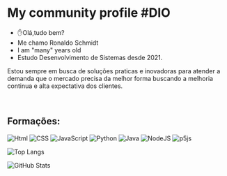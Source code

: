 # My community profile #DIO 
* ✋Olá,tudo bem? 
* Me chamo Ronaldo Schmidt
* I am "many" years old
* Estudo Desenvolvimento de Sistemas desde 2021.
<p>Estou sempre em busca de soluções praticas e inovadoras para atender a demanda que o mercado precisa da melhor forma buscando a melhoria continua e alta expectativa dos clientes.</p>
</br>

## Formações:
![Html](https://img.shields.io/badge/Html-blue?style=for-the-badge&logo=html5)
![CSS](https://img.shields.io/badge/CSS-red?style=for-the-badge&logo=Css3)
![JavaScript](https://img.shields.io/badge/JavaScript-black?style=for-the-badge&logo=javascript)
![Python](https://img.shields.io/badge/Python-gray?style=for-the-badge&logo=python)
![Java](https://img.shields.io/badge/java-%23ED8B00.svg?style=for-the-badge&logo=openjdk&logoColor=white)
![NodeJS](https://img.shields.io/badge/node.js-6DA55F?style=for-the-badge&logo=node.js&logoColor=white)
![p5js](https://img.shields.io/badge/p5.js-ED225D?style=for-the-badge&logo=p5.js&logoColor=FFFFFF)

![Top Langs](https://github-readme-stats-git-masterrstaa-rickstaa.vercel.app/api/top-langs/?username=schmidtronaldo&bg_color=000&border_color=30A3DC&title_color=E94D5F&text_color=FFF)

![GitHub Stats](https://github-readme-stats.vercel.app/api?username=schmidtronaldo&theme=transparent&bg_color=000&border_color=30A3DC&show_icons=true&icon_color=30A3DC&title_color=3DF656&text_color=F5F918)
